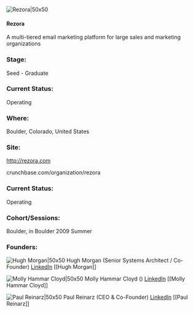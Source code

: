 

![Rezora|50x50](https://apimg.techstars.com/connect/images/image_files/5313/cda4/c2f6/507e/7400/0009/original/160x160.jpg)

#### Rezora
A multi-tiered email marketing platform for large sales and marketing organizations

### Stage: 
Seed - Graduate 

### Current Status: 
Operating

### Where:
Boulder, Colorado, United States

### Site:
http://rezora.com



crunchbase.com/organization/rezora

### Current Status: 
Operating

### Cohort/Sessions: 
Boulder, in Boulder 2009 Summer

### Founders: 

![Hugh Morgan|50x50](https://apimg.techstars.com/connect/images/image_files/5333/538a/6b8c/a77b/a300/0001/original/HughM.jpg) Hugh Morgan (Senior Systems Architect / Co-Founder) [LinkedIn](https://linkedin.com/in/hughmmorgan) [[Hugh Morgan]]

![Molly Hammar Cloyd|50x50](http://gravatar.com/avatar/c58bdce7fa811a5d7aeb1cdb7ca899bd.png?s=150&d=identicon) Molly Hammar Cloyd () [LinkedIn](https://linkedin.com/in/mollyhammar) [[Molly Hammar Cloyd]]

![Paul Reinarz|50x50](https://apimg.techstars.com/connect/images/image_files/5983bc349c66a960e80001a2/original/paul1.png) Paul Reinarz (CEO & Co-Founder) [LinkedIn](https://linkedin.com/in/reinarz) [[Paul Reinarz]]


